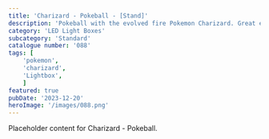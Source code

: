 ```yaml
---
title: 'Charizard - Pokeball - [Stand]'
description: 'Pokeball with the evolved fire Pokemon Charizard. Great edition to any Pokemon fans collection. Comes with a Pokemon text stand. Flat and Embossed version available of the stand. This is a full bed print so requires the priming calibration lines to be lifted off before the print begins'
category: 'LED Light Boxes'
subcategory: 'Standard'
catalogue number: '088'
tags: [
    'pokemon', 
    'charizard',
    'Lightbox', 
    ]
featured: true
pubDate: '2023-12-20'
heroImage: '/images/088.png'
---
```


Placeholder content for Charizard - Pokeball.

